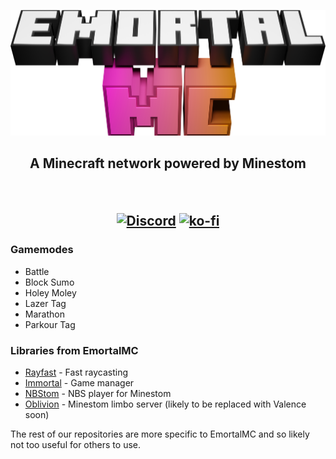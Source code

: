 <p align="center">
<img src="https://raw.githubusercontent.com/EmortalMC/.github/master/profile/emortalmclogo-3d-resized.png" width=600>
  
  <h2 align="center">A Minecraft network powered by Minestom
</p>

&nbsp;

[![Discord](https://img.shields.io/discord/785283692054315010?color=ffc0c0&label=EmortalMC%20Discord&style=for-the-badge)](https://discord.gg/TZyuMSha96) [![ko-fi](https://ko-fi.com/img/githubbutton_sm.svg)](https://ko-fi.com/D1D5CMXJZ)

### Gamemodes
- Battle
- Block Sumo
- Holey Moley
- Lazer Tag
- Marathon
- Parkour Tag

### Libraries from EmortalMC
- [Rayfast](https://github.com/EmortalMC/Rayfast) - Fast raycasting
- [Immortal](https://github.com/EmortalMC/Immortal) - Game manager
- [NBStom](https://github.com/EmortalMC/NBStom) - NBS player for Minestom
- [Oblivion](https://github.com/EmortalMC/Oblivion) - Minestom limbo server (likely to be replaced with Valence soon)

The rest of our repositories are more specific to EmortalMC and so likely not too useful for others to use.
